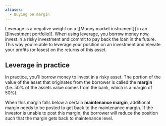 ```yaml
---
aliases:
  - Buying on margin
---
```


Leverage is a negative weight on a [[Money market instrument]] in an [[Investment portfolio]]. When using leverage, you borrow money now, invest in a risky investment and commit to pay back the loan in the future. This way you're able to leverage your position on an investment and elevate your profits (or loses) on the returns of this asset. 
## Leverage in practice
In practice, you'll borrow money to invest in a risky asset. The portion of the value of the asset that originates from the borrower is called the **margin** (f.e. 50% of the assets value comes from the bank, which is a margin of 50%). 

When this margin falls below a certain **maintenance margin**, additional margin needs to be posted to get back to the maintenance margin. If the investor is unable to post this margin, the borrower will reduce the position such that the margin gets back to maintenance level.